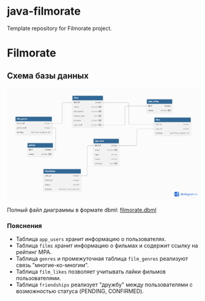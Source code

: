 # java-filmorate
Template repository for Filmorate project.

# Filmorate

## Схема базы данных
![Схема БД](docs/schema.png)

Полный файл диаграммы в формате dbml: [filmorate.dbml](docs/filmorate.dbml)

### Пояснения
- Таблица `app_users` хранит информацию о пользователях.
- Таблица `films` хранит информацию о фильмах и содержит ссылку на рейтинг MPA.
- Таблица `genres` и промежуточная таблица `film_genres` реализуют связь "многие-ко-многим".
- Таблица `film_likes` позволяет учитывать лайки фильмов пользователями.
- Таблица `friendships` реализует "дружбу" между пользователями с возможностью статуса (PENDING, CONFIRMED).

